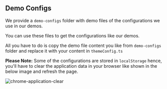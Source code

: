 ## Demo Configs

We provide a `demo-configs` folder with demo files of the configurations we use in our demos.

You can use these files to get the configurations like our demos.

All you have to do is copy the demo file content you like from `demo-configs` folder and replace it with your content in `themeConfig.ts `

**Please Note:** Some of the configurations are stored in `localStorage` hence, you'll have to clear the application data in your browser like shown in the below image and refresh the page.

<img class='rounded medium-zoom' alt='chrome-application-clear' :src="$withBase('/images/development/chrome-application-clear.png')" />
